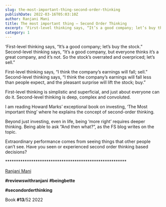 ```yaml
---
slug: the-most-important-thing-second-order-thinking
publishDate: 2022-03-16T05:03:10Z
author: Ranjani Mani
title: The most important thing – Second Order Thinking 
excerpt: ‘First-level thinking says, “It’s a good company; let’s buy the stock.” Second-level thinking says, “It’s a good company, but everyone thinks it’s a great company, and it’s not. So the stock’s overrated and overpriced; let’s sell.” First-level thinking says, “I think the company’s earnings will fall; sell.” Second-level thinking says, “I think the company’s earnings  ... 
category: 1
---
```


‘First-level thinking says, “It’s a good company; let’s buy the stock.” Second-level thinking says, “It’s a good company, but everyone thinks it’s a great company, and it’s not. So the stock’s overrated and overpriced; let’s sell.”

First-level thinking says, “I think the company’s earnings will fall; sell.” Second-level thinking says, “I think the company’s earnings will fall less than people expect, and the pleasant surprise will lift the stock; buy.”

First-level thinking is simplistic and superficial, and just about everyone can do it. Second-level thinking is deep, complex and convoluted.

I am reading Howard Marks’ exceptional book on investing, ‘The Most important thing’ where he explains the concept of second-order thinking.

Beyond just investing, even in life, being ‘more right’ requires deeper thinking. Being able to ask “And then what?”, as the FS blog writes on the topic.

Extraordinary performance comes from seeing things that other people can’t see. Have you seen or experienced second order thinking based decisions?

\*\*\*\*\*\*\*\*\*\*\*\*\*\*\*\*\*\*\*\*\*\*\*\*\*\*\*\*\*\*\*\*\*\*\*\*\*\*\*\*\*\*\*\*\*\*\*\*\*\*\*\*\*\*\*\*

[Ranjani Mani](https://www.linkedin.com/feed/#)

**#reviewswithranjani** **#beingbette**

**#secondorderthinking**

Book **#13**/52 2022